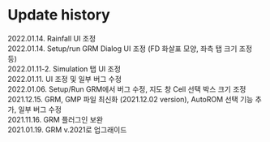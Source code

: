 # Update history

2022.01.14. Rainfall UI 조정 </br>
2022.01.14. Setup/run GRM Dialog UI 조정 (FD 화살표 모양, 좌측 탭 크기 조정 등) </br>
2022.01.11-2. Simulation 탭 UI 조정 </br>
2022.01.11. UI 조정 및 일부 버그 수정 </br>
2022.01.06. Setup/Run GRM에서 버그 수정, 지도 창 Cell 선택 박스 크기 조정 </br>
2021.12.15. GRM, GMP 파일 최신화 (2021.12.02 version), AutoROM 선택 기능 추가, 일부 버그 수정 </br>
2021.11.16. GRM 플러그인 보완 </br>
2021.01.19. GRM v.2021로 업그래이드</br>
